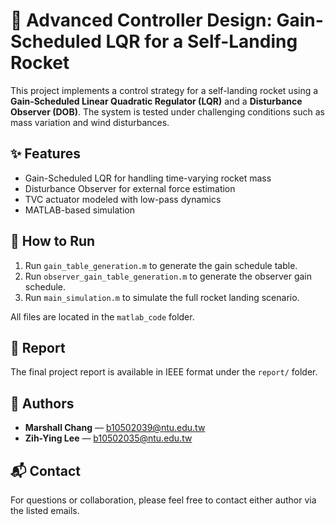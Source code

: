 # 🚀 Advanced Controller Design: Gain-Scheduled LQR for a Self-Landing Rocket

This project implements a control strategy for a self-landing rocket using a **Gain-Scheduled Linear Quadratic Regulator (LQR)** and a **Disturbance Observer (DOB)**. The system is tested under challenging conditions such as mass variation and wind disturbances.

## ✨ Features

- Gain-Scheduled LQR for handling time-varying rocket mass
- Disturbance Observer for external force estimation
- TVC actuator modeled with low-pass dynamics
- MATLAB-based simulation

## 📂 How to Run

1. Run `gain_table_generation.m` to generate the gain schedule table.
2. Run `observer_gain_table_generation.m` to generate the observer gain schedule.
3. Run `main_simulation.m` to simulate the full rocket landing scenario.

All files are located in the `matlab_code` folder.

## 📄 Report

The final project report is available in IEEE format under the `report/` folder.

## 👥 Authors

- **Marshall Chang** — b10502039@ntu.edu.tw
- **Zih-Ying Lee** — b10502035@ntu.edu.tw

## 📬 Contact

For questions or collaboration, please feel free to contact either author via the listed emails.
